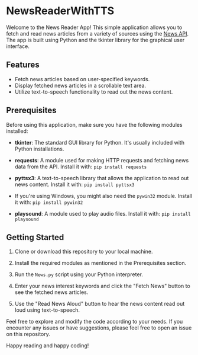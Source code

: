 # NewsReaderWithTTS

Welcome to the News Reader App! This simple application allows you to fetch and read news articles from a variety of sources using the [News API](https://newsapi.org/). The app is built using Python and the tkinter library for the graphical user interface.

## Features

- Fetch news articles based on user-specified keywords.
- Display fetched news articles in a scrollable text area.
- Utilize text-to-speech functionality to read out the news content.

## Prerequisites

Before using this application, make sure you have the following modules installed:

- **tkinter**: The standard GUI library for Python. It's usually included with Python installations.

- **requests**: A module used for making HTTP requests and fetching news data from the API. Install it with: `pip install requests`

- **pyttsx3**: A text-to-speech library that allows the application to read out news content. Install it with: `pip install pyttsx3`

- If you're using Windows, you might also need the `pywin32` module. Install it with: `pip install pywin32`

- **playsound**: A module used to play audio files. Install it with: `pip install playsound`


## Getting Started

1. Clone or download this repository to your local machine.

2. Install the required modules as mentioned in the Prerequisites section.

3. Run the `News.py` script using your Python interpreter.

4. Enter your news interest keywords and click the "Fetch News" button to see the fetched news articles.

5. Use the "Read News Aloud" button to hear the news content read out loud using text-to-speech.

Feel free to explore and modify the code according to your needs. If you encounter any issues or have suggestions, please feel free to open an issue on this repository.

Happy reading and happy coding!

